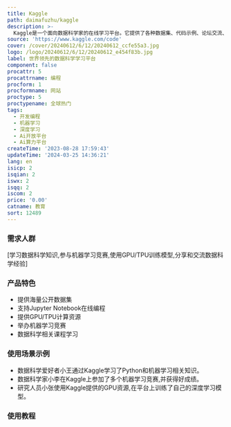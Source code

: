```yaml
---
title: Kaggle
path: daimafuzhu/kaggle
description: >-
  Kaggle是一个面向数据科学家的在线学习平台。它提供了各种数据集、代码示例、论坛交流、在线课程和机器学习竞赛。用户可以在这个平台上免费学习数据科学相关知识,与同行交流并参与机器学习竞赛实践。
source: 'https://www.kaggle.com/code'
cover: /cover/20240612/6/12/20240612_ccfe55a3.jpg
logo: /logo/20240612/6/12/20240612_e454f83b.jpg
label: 世界领先的数据科学学习平台
component: false
procattr: 5
procattrname: 编程
procform: 1
procformname: 网站
proctype: 5
proctypename: 全球热门
tags:
  - 开发编程
  - 机器学习
  - 深度学习
  - Ai开放平台
  - Ai算力平台
createTime: '2023-08-28 17:59:43'
updateTime: '2024-03-25 14:36:21'
lang: en
isicp: 2
isqian: 2
iswx: 2
isqq: 2
iscom: 2
price: '0.00'
catname: 教育
sort: 12489
---
```




### 需求人群
[学习数据科学知识,参与机器学习竞赛,使用GPU/TPU训练模型,分享和交流数据科学经验]

### 产品特色
- 提供海量公开数据集
- 支持Jupyter Notebook在线编程
- 提供GPU/TPU计算资源
- 举办机器学习竞赛
- 数据科学相关课程学习

### 使用场景示例
- 数据科学爱好者小王通过Kaggle学习了Python和机器学习相关知识。
- 数据科学家小李在Kaggle上参加了多个机器学习竞赛,并获得好成绩。
- 研究人员小张使用Kaggle提供的GPU资源,在平台上训练了自己的深度学习模型。

### 使用教程


  
